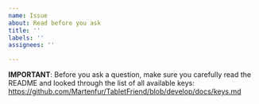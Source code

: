 ```yaml
---
name: Issue
about: Read before you ask
title: ''
labels: ''
assignees: ''

---
```


**IMPORTANT**: Before you ask a question, make sure you carefully read the README and looked through the list of all available keys: https://github.com/Martenfur/TabletFriend/blob/develop/docs/keys.md
